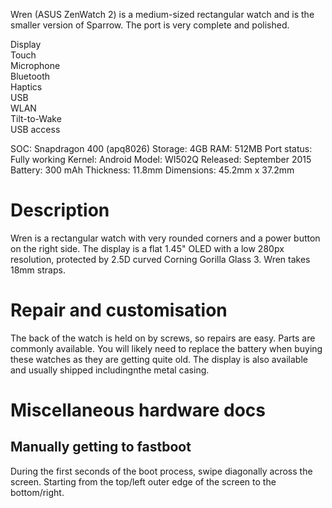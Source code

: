 Wren (ASUS ZenWatch 2) is a medium-sized rectangular watch and is the smaller version of Sparrow. The port is very complete and polished.

<div class="support-row">
  <div class="support-col">Display<div class="support-col-good"></div></div>
  <div class="support-col">Touch<div class="support-col-good"></div></div>
  <div class="support-col">Microphone<div class="support-col-good"></div></div>
  <div class="support-col">Bluetooth<div class="support-col-good"></div></div>
  <div class="support-col">Haptics<div class="support-col-good"></div></div>
  <div class="support-col">USB<div class="support-col-good"></div></div>
  <div class="support-col">WLAN<div class="support-col-good"></div></div>
  <div class="support-col">Tilt-to-Wake<div class="support-col-bad"></div></div>
  <div class="support-col">USB access<div class="support-col-good"></div></div>
</div>

SOC: Snapdragon 400 (apq8026)
Storage: 4GB
RAM: 512MB
Port status: Fully working
Kernel: Android
Model: WI502Q
Released: September 2015
Battery: 300 mAh
Thickness: 11.8mm
Dimensions: 45.2mm x 37.2mm

# Description
Wren is a rectangular watch with very rounded corners and a power button on the right side. The display is a flat 1.45" OLED with a low 280px resolution, protected by 2.5D curved Corning Gorilla Glass 3. Wren takes 18mm straps.

# Repair and customisation
The back of the watch is held on by screws, so repairs are easy. Parts are commonly available. You will likely need to replace the battery when buying these watches as they are getting quite old.
The display is also available and usually shipped includingnthe metal casing.

# Miscellaneous hardware docs
## Manually getting to fastboot
During the first seconds of the boot process, swipe diagonally across the screen. Starting from the top/left outer edge of the screen to the bottom/right.
